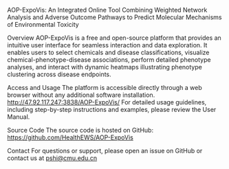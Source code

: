 AOP-ExpoVis: An Integrated Online Tool Combining Weighted Network Analysis and Adverse Outcome Pathways to Predict Molecular Mechanisms of Environmental Toxicity

Overview
AOP-ExpoVis is a free and open-source platform that provides an intuitive user interface for seamless interaction and data exploration. It enables users to select chemicals and disease classifications, visualize chemical-phenotype-disease associations, perform detailed phenotype analyses, and interact with dynamic heatmaps illustrating phenotype clustering across disease endpoints.

Access and Usage
The platform is accessible directly through a web browser without any additional software installation. http://47.92.117.247:3838/AOP-ExpoVis/
For detailed usage guidelines, including step-by-step instructions and examples, please review the User Manual.  

Source Code
The source code is hosted on GitHub: https://github.com/HealthEWS/AOP-ExpoVis

Contact
For questions or support, please open an issue on GitHub or contact us at pshi@cmu.edu.cn
